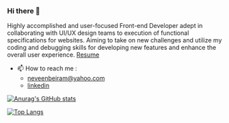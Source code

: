 ### Hi there 👋
  Highly accomplished and user-focused Front-end Developer adept in
collaborating with UI/UX design teams to execution of functional
specifications for websites. Aiming to take on new challenges
and utilize my coding and debugging skills for developing new features
and enhance the overall user experience.
 [Resume](https://drive.google.com/file/d/1KPSkm8rjAfeE_KTu9mwsA4UZofOgdgH2/view?usp=sharing)



 - 📫 How to reach me : 
    *  neveenbeiram@yahoo.com
    *  [linkedin](https://www.linkedin.com/in/neveen-beiram-8a6b41192/)



[![Anurag's GitHub stats](https://github-readme-stats.vercel.app/api?username=NeveenBeiram&show_icons=true&&hide=stars,issues&theme=tokyonight)](https://github.com/anuraghazra/github-readme-stats)

[![Top Langs](https://github-readme-stats.vercel.app/api/top-langs/?username=NeveenBeiram&hide=python,shell&layout=compact&theme=tokyonight)](https://github.com/anuraghazra/github-readme-stats)



<!--
**NeveenBeiram/NeveenBeiram** is a ✨ _special_ ✨ repository because its `README.md` (this file) appears on your GitHub profile.

Here are some ideas to get you started:

- 🔭 I’m currently working on ...
- 🌱 I’m currently learning ...
- 👯 I’m looking to collaborate on ...
- 🤔 I’m looking for help with ...
- 💬 Ask me about ...
- 📫 How to reach me: ...
- 😄 Pronouns: ...
- ⚡ Fun fact: ...
-->
